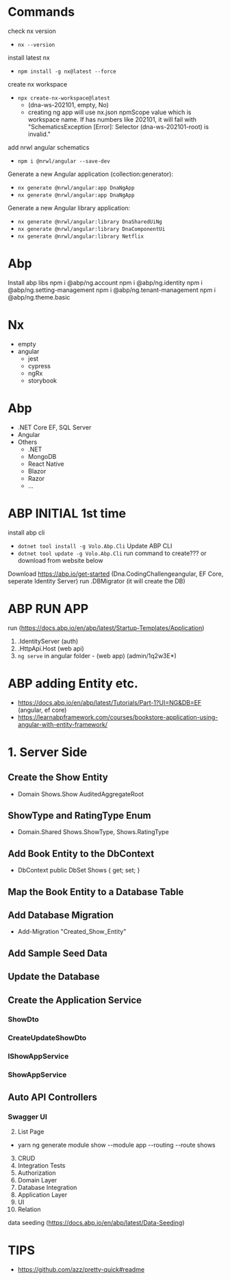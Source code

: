 # Commands
check nx version
- `nx --version`

install latest nx
- `npm install -g nx@latest --force`

create nx workspace
- `npx create-nx-workspace@latest`
  - (dna-ws-202101, empty, No)
  - creating ng app will use nx.json npmScope value which is workspace name. If has numbers like 202101, it will fail with "SchematicsException [Error]: Selector (dna-ws-202101-root) is invalid."

add nrwl angular schematics
- `npm i @nrwl/angular --save-dev`

Generate a new Angular application (collection:generator):
- `nx generate @nrwl/angular:app DnaNgApp`
- `nx generate @nrwl/angular:app DnaNgApp`

Generate a new Angular library application:
- `nx generate @nrwl/angular:library DnaSharedUiNg`
- `nx generate @nrwl/angular:library DnaComponentUi`
- `nx generate @nrwl/angular:library Netflix`

# Abp
Install abp libs
npm i @abp/ng.account
npm i @abp/ng.identity
npm i @abp/ng.setting-management
npm i @abp/ng.tenant-management
npm i @abp/ng.theme.basic



# Nx
- empty
- angular
  - jest
  - cypress
  - ngRx
  - storybook

# Abp
- .NET Core EF, SQL Server
- Angular
- Others
  - .NET
  - MongoDB
  - React Native
  - Blazor
  - Razor
  - ...


# ABP INITIAL 1st time
install abp cli
- `dotnet tool install -g Volo.Abp.Cli`
Update ABP CLI
- `dotnet tool update -g Volo.Abp.Cli`
run command to create??? or download from website below

Download https://abp.io/get-started
  (Dna.CodingChallengeangular, EF Core, seperate Identity Server)
run .DBMigrator (it will create the DB)

# ABP RUN APP
run (https://docs.abp.io/en/abp/latest/Startup-Templates/Application)
1. .IdentityServer (auth)
2. .HttpApi.Host (web api)
3. `ng serve` in angular folder - (web app) (admin/1q2w3E*)

# ABP adding Entity etc.
- https://docs.abp.io/en/abp/latest/Tutorials/Part-1?UI=NG&DB=EF (angular, ef core)
- https://learnabpframework.com/courses/bookstore-application-using-angular-with-entity-framework/
# 1. Server Side

## Create the Show Entity
- Domain Shows.Show AuditedAggregateRoot<int>

## ShowType and RatingType Enum
- Domain.Shared Shows.ShowType, Shows.RatingType

## Add Book Entity to the DbContext
- DbContext 
public DbSet<Show> Shows { get; set; }

## Map the Book Entity to a Database Table

## Add Database Migration
- Add-Migration "Created_Show_Entity"

## Add Sample Seed Data

## Update the Database

## Create the Application Service

### ShowDto

### CreateUpdateShowDto

### IShowAppService

### ShowAppService
## Auto API Controllers
### Swagger UI





2. List Page
- yarn ng generate module show --module app --routing --route shows
3. CRUD
4. Integration Tests
5. Authorization
6. Domain Layer
7. Database Integration
8. Application Layer
9. UI
10. Relation

data seeding (https://docs.abp.io/en/abp/latest/Data-Seeding)

# TIPS
- https://github.com/azz/pretty-quick#readme

